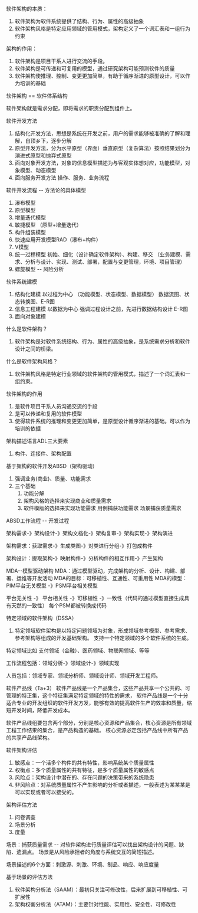 软件架构的本质：

1. 软件架构为软件系统提供了结构、行为、属性的高级抽象
2. 软件架构风格是特定应用领域的管用模式，架构定义了一个词汇表和一组行为约束

架构的作用：

1. 软件架构是项目干系人进行交流的手段。
2. 软件架构是可传递和可复用的模型，通过研究架构可能预测软件的质量
3. 软件架构使推理、控制、变更更加简单，有助于循序渐进的原型设计，可以作为培训的基础


软件架构 == 软件体系结构

软件架构就是需求分配，即将需求的职责分配到组件上。

软件开发方法
1. 结构化开发方法，思想是系统在开发之前，用户的需求能够被准确的了解和理解，自顶乡下，逐步分解
2. 原型开发方法，分为水平原型（界面）垂直原型（复杂算法）按照结果划分为演进式原型和抛弃式原型
3. 面向对象开发方法，对象的信息模型描述为与客观实体想对应，功能模型，对象模型、动态模型
4. 面向服务开发方法 操作、服务、业务流程

软件开发流程 -- 方法论的具体模型

1. 瀑布模型
2. 原型模型
3. 增量迭代模型
4. 敏捷模型 （原型+增量迭代）
5. 构件组装模型
6. 快速应用开发模型RAD（瀑布+构件）
7. V模型
8. 统一过程模型 初始、细化（设计确定软件架构）、构建、移交 （业务建模、需求、分析与设计、实现、测试、部署，配置与变更管理，环境、项目管理）
9. 螺旋模型 -- 风险分析

软件系统建模

1. 结构化建模  以过程为中心 （功能模型、状态模型、数据模型） 数据流图、状态转换图、E-R图
2. 信息工程建模 以数据为中心 强调过程设计之前，先进行数据结构设计 E-R图
3. 面向对象建模


什么是软件架构？
1. 软件架构是对软件系统结构、行为、属性的高级抽象，是系统需求分析和软件设计之间的桥梁。

什么是软件架构风格？
1. 软件架构风格是特定行业领域的软件架构的管用模式，描述了一个词汇表和一组约束。

软件架构的作用
1. 是软件项目干系人员沟通交流的手段
2. 是可以传递和复用的软件模型
3. 使得软件系统的推理和变更更加简单，是原型设计循序渐进的基础。可以作为培训的依据

架构描述语言ADL三大要素
1. 构件、连接件、架构配置

基于架构的软件开发ABSD（架构驱动）
1. 强调业务(商业)、质量、功能需求
2. 三个基础
   1. 功能分解
   2. 架构风格的选择来实现商业和质量需求
   3. 软件模版的选择来实现功能需求
用例捕获功能需求    场景捕获质量需求

ABSD工作流程 -- 开发过程

架构需求-》架构设计-》架构文档化-》架构复审-》架构实现-》架构演进

架构需求：获取需求-》生成类图-》对类进行分组-》打包成构件

架构设计：提取架构-》映射构件-》分析构件的相互作用-》产生架构


MDA--模型驱动架构
MDA：通过模型驱动，完成架构的分析、设计、构建、部署、运维等开发活动
MDA的目标：可移植性、互通性、可重用性
MDA的模型：PIM平台无关模型 -》PSM平台相关模型

平台无关性 -》 平台相关性 -》可移植性 -》一致性（代码的通过模型直接生成具有天然的一致性）
每个PSM都被转换成代码


特定领域的软件架构（DSSA）
1. 特定领域软件架构是以特定问题领域为对象，形成领域参考模型、参考需求、参考架构等组成的开发基础架构。
支持一个特定领域的多个软件系统的生成。

特定领域比如 支付领域（金融）、医药领域、物联网领域、等等

工作流程包括：领域分析-》领域设计-》领域实现

人员包括：领域专家、领域分析师、领域设计师、领域开发工程师。




软件产品线（Ta+3）
软件产品线是一个产品集合，这些产品共享一个公共的、可管理的特正集，这个特征集满足特定领域的特性的需求，
软件产品线是一个十分适合专业的开发组织的软件开发方发，能够有效的提高软件生产的效率和质量，缩短开发时间，降低开发成本。

软件产品线组要包含两个部分，分别是核心资源和产品集合，核心资源是所有领域工程工作结果的集合，是产品构造的基础。
核心资源必定包括产品线中所有产品的共享产品线架构。


软件架构评估

1. 敏感点：一个活多个构件的共有特性，影响系统某个质量属性
2. 权衡点：多个质量属性的共有特征，是多个质量属性的敏感点
3. 风险点：架构设计中潜在的、存在问题的决策带来的系统隐患
4. 非风险点：对系统质量属性不产生影响的分析或者描述，一般表述为某某某是可以实现或者可以接受的。

架构评估方法
1. 问卷调查
2. 场景分析
3. 度量

场景：捕获质量需求 -- 对软件架构进行质量评估可以找出架构设计的问题、缺陷、遗漏点。
场景是从风险承担者的角度与系统交互的简短描述。

场景描述的6个方面：刺激源、刺激、环境、制品、响应、响应度量

基于场景的评估方法

1. 软件架构分析法（SAAM）：最初只关注可修改性，后来扩展到可移植性、可扩展性
2. 架构权衡分析法（ATAM）：主要针对性能、实用性、安全性、可修改性







